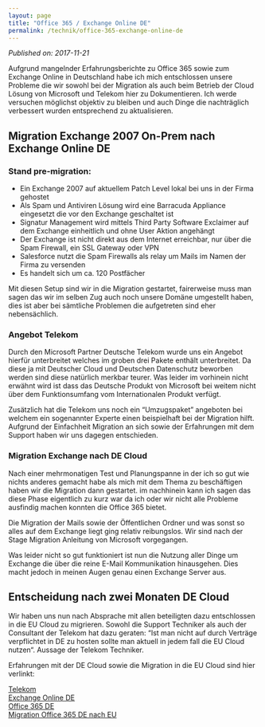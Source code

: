 ```yaml
---
layout: page
title: "Office 365 / Exchange Online DE"
permalink: /technik/office-365-exchange-online-de
---
```

*Published on: 2017-11-21*

Aufgrund mangelnder Erfahrungsberichte zu Office 365 sowie zum Exchange Online in Deutschland habe ich mich entschlossen unsere Probleme die wir sowohl bei der Migration als auch beim Betrieb der Cloud Lösung von Microsoft und Telekom hier zu Dokumentieren. Ich werde versuchen möglichst objektiv zu bleiben und auch Dinge die nachträglich verbessert wurden entsprechend zu aktualisieren.

## Migration Exchange 2007 On-Prem nach Exchange Online DE
### Stand pre-migration:

- Ein Exchange 2007 auf aktuellem Patch Level lokal bei uns in der Firma gehostet
- Als Spam und Antiviren Lösung wird eine Barracuda Appliance eingesetzt die vor den Exchange geschaltet ist
- Signatur Management wird mittels Third Party Software Exclaimer auf dem Exchange einheitlich und ohne User Aktion angehängt
- Der Exchange ist nicht direkt aus dem Internet erreichbar, nur über die Spam Firewall, ein SSL Gateway oder VPN
- Salesforce nutzt die Spam Firewalls als relay um Mails im Namen der Firma zu versenden
- Es handelt sich um ca. 120 Postfächer

Mit diesen Setup sind wir in die Migration gestartet, fairerweise muss man sagen das wir im selben Zug auch noch unsere Domäne umgestellt haben, dies ist aber bei sämtliche Problemen die aufgetreten sind eher nebensächlich.

### Angebot Telekom

Durch den Microsoft Partner Deutsche Telekom wurde uns ein Angebot hierfür unterbreitet welches im groben drei Pakete enthält unterbreitet. Da diese ja mit Deutscher Cloud und Deutschen Datenschutz beworben werden sind diese natürlich merkbar teurer.
Was leider im vorhinein nicht erwähnt wird ist dass das Deutsche Produkt von Microsoft bei weitem nicht über dem Funktionsumfang vom Internationalen Produkt verfügt.

Zusätzlich hat die Telekom uns noch ein “Umzugspaket” angeboten bei welchem ein sogenannter Experte einen beispielhaft bei der Migration hilft. Aufgrund der Einfachheit Migration an sich sowie der Erfahrungen mit dem Support haben wir uns dagegen entschieden.

### Migration Exchange nach DE Cloud

Nach einer mehrmonatigen Test und Planungspanne in der ich so gut wie nichts anderes gemacht habe als mich mit dem Thema zu beschäftigen haben wir die Migration dann gestartet.
im nachhinein kann ich sagen das diese Phase eigentlich zu kurz war da ich oder wir nicht alle Probleme ausfindig machen konnten die Office 365 bietet.

Die Migration der Mails sowie der Öffentlichen Ordner und was sonst so alles auf dem Exchange liegt ging relativ reibungslos. Wir sind nach der Stage Migration Anleitung von Microsoft vorgegangen.

Was leider nicht so gut funktioniert ist nun die Nutzung aller Dinge um Exchange die über die reine E-Mail Kommunikation hinausgehen.
Dies macht jedoch in meinen Augen genau einen Exchange Server aus.

## Entscheidung nach zwei Monaten DE Cloud

Wir haben uns nun nach Absprache mit allen beteiligten dazu entschlossen in die EU Cloud zu migrieren. Sowohl die Support Techniker als auch der Consultant der Telekom hat dazu geraten: “Ist man nicht auf durch Verträge verpflichtet in DE zu hosten sollte man aktuell in jedem fall die EU Cloud nutzen“.
Aussage der Telekom Techniker.

Erfahrungen mit der DE Cloud sowie die Migration in die EU Cloud sind hier verlinkt:

[Telekom](telekom.md)   
[Exchange Online DE](exo-de.md)      
[Office 365 DE](o365de.md)    
[Migration Office 365 DE nach EU](o365de-mig-eu.md)     